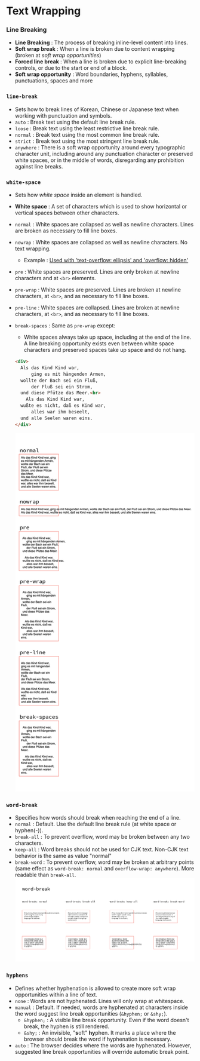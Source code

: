 # Text Wrapping

### Line Breaking
- **Line Breaking** : The process of breaking inline-level content into lines.
- **Soft wrap break** : When a line is broken due to content wrapping (broken at *soft wrap opportunities*)
- **Forced line break** : When a line is broken due to explicit line-breaking controls, or due to the start or end of a block.
- **Soft wrap opportunity** : Word boundaries, hyphens, syllables, punctuations, spaces and more

### `line-break`
- Sets how to break lines of Korean, Chinese or Japanese text when working with punctuation and symbols.
- `auto` : Break text using the default line break rule.
- `loose` : Break text using the least restrictive line break rule.
- `normal` : Break text using the most common line break rule.
- `strict` : Break text using the most stringent line break rule.
-  `anywhere` : There is a soft wrap opportunity around every typographic character unit, including around any punctuation character or preserved white spaces, or in the middle of words, disregarding any prohibition against line breaks.

### `white-space`
- Sets how *white space* inside an element is handled.
- **White space** : A set of characters which is used to show horizontal or vertical spaces between other characters.
- `normal` : White spaces are collapsed as well as newline characters. Lines are broken as necessary to fill line boxes.
- `nowrap` : White spaces are collapsed as well as newline characters. No text wrapping.
  - Example : [Used with 'text-overflow: ellipsis' and 'overflow: hidden'](https://codepen.io/devleee/pen/KKgPLGM)
- `pre` : White spaces are preserved. Lines are only broken at newline characters and at `<br>` elements.
- `pre-wrap` : White spaces are preserved. Lines are broken at newline characters, at `<br>`, and as necessary to fill line boxes.
- `pre-line` : White spaces are collapsed. Lines are broken at newline characters, at `<br>`, and as necessary to fill line boxes.
- `break-spaces` : Same as `pre-wrap` except:
  - White spaces always take up space, including at the end of the line. A line breaking opportunity exists even between white space characters and preserved spaces take up space and do not hang.

  ```html
  <div>
    Als das Kind Kind war,     
        ging es mit hängenden Armen,
    wollte der Bach sei ein Fluß,     
        der Fluß sei ein Strom,
    und diese Pfütze das Meer.<br>
      Als das Kind Kind war,
    wußte es nicht, daß es Kind war,     
        alles war ihm beseelt,
    und alle Seelen waren eins.     
  </div>
  ```
  ![Image of the table](../assets/white-space.png)

### `word-break`
- Specifies how words should break when reaching the end of a line.
- `normal` : Default. Use the default line break rule (at white space or hyphen(-)).
- `break-all` : To prevent overflow, word may be broken between any two characters.
- `keep-all` : Word breaks should not be used for CJK text. Non-CJK text behavior is the same as value "normal"
- `break-word` : To prevent overflow, word may be broken at arbitrary points (same effect as `word-break: normal` and `overflow-wrap: anywhere`). More readable than `break-all`.
![Image of word-break](../assets/word-break.png)

### `hyphens`
- Defines whether hyphenation is allowed to create more soft wrap opportunities within a line of text.
- `none` : Words are not hyphenated. Lines will only wrap at whitespace.
- `manual` : Default. If needed, words are hyphenated at characters inside the word suggest line break opportunities (`&hyphen;` or `&shy;`).
  - `&hyphen;` : A visible line break opportunity. Even if the word doesn't break, the hyphen is still rendered.
  - `&shy;` : An invisible, "**s**oft" **hy**phen. It marks a place where the browser should break the word if hyphenation is necessary.
- `auto` : The browser decides where the words are hyphenated. However, suggested line break opportunities will override automatic break point.